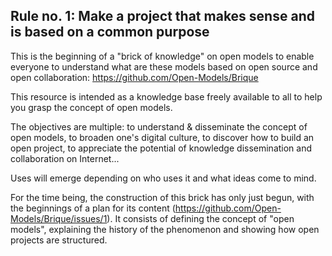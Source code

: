 ## Rule no. 1: Make a project that makes sense and is based on a common purpose

This is the beginning of a "brick of knowledge" on open models to enable everyone to understand what are these models based on open source and open collaboration: https://github.com/Open-Models/Brique

This resource is intended as a knowledge base freely available to all to help you grasp the concept of open models.

The objectives are multiple: to understand & disseminate the concept of open models, to broaden one's digital culture, to discover how to build an open project, to appreciate the potential of knowledge dissemination and collaboration on Internet...

Uses will emerge depending on who uses it and what ideas come to mind.

For the time being, the construction of this brick has only just begun, with the beginnings of a plan for its content (https://github.com/Open-Models/Brique/issues/1). It consists of defining the concept of "open models", explaining the history of the phenomenon and showing how open projects are structured.
